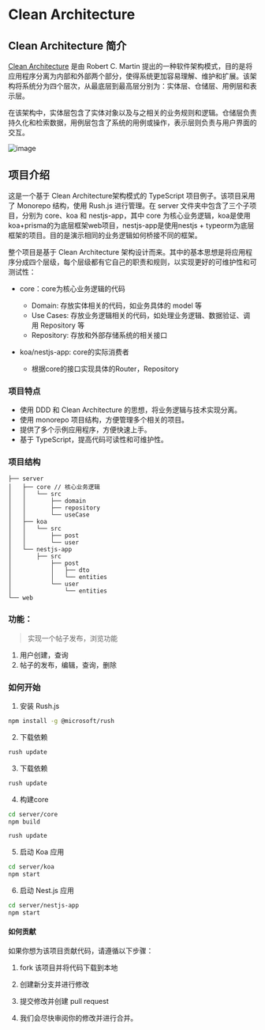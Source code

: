 # Clean Architecture

## Clean Architecture 简介
[Clean Architecture](https://blog.cleancoder.com/uncle-bob/2012/08/13/the-clean-architecture.html) 是由 Robert C. Martin 提出的一种软件架构模式，目的是将应用程序分离为内部和外部两个部分，使得系统更加容易理解、维护和扩展。该架构将系统分为四个层次，从最底层到最高层分别为：实体层、仓储层、用例层和表示层。

在该架构中，实体层包含了实体对象以及与之相关的业务规则和逻辑。仓储层负责持久化和检索数据，用例层包含了系统的用例或操作，表示层则负责与用户界面的交互。

![image](https://lulusir.github.io/clean-js/CleanArchitecture.jpg)

## 项目介绍
这是一个基于 Clean Architecture架构模式的 TypeScript 项目例子。该项目采用了 Monorepo 结构，使用 Rush.js 进行管理。在 server 文件夹中包含了三个子项目，分别为 core、koa 和 nestjs-app，其中 core 为核心业务逻辑，koa是使用koa+prisma的为底层框架web项目，nestjs-app是使用nestjs + typeorm为底层框架的项目。目的是演示相同的业务逻辑如何桥接不同的框架。

整个项目是基于 Clean Architecture 架构设计而来。其中的基本思想是将应用程序分成四个层级，每个层级都有它自己的职责和规则，以实现更好的可维护性和可测试性：  

- core：core为核心业务逻辑的代码
  - Domain: 存放实体相关的代码，如业务具体的 model 等
  - Use Cases: 存放业务逻辑相关的代码，如处理业务逻辑、数据验证、调用 Repository 等
  - Repository: 存放和外部存储系统的相关接口

- koa/nestjs-app: core的实际消费者
  - 根据core的接口实现具体的Router，Repository


### 项目特点
- 使用 DDD 和 Clean Architecture 的思想，将业务逻辑与技术实现分离。
- 使用 monorepo 项目结构，方便管理多个相关的项目。
- 提供了多个示例应用程序，方便快速上手。
- 基于 TypeScript，提高代码可读性和可维护性。
### 项目结构
```
├── server
│   ├── core // 核心业务逻辑
│   │   └── src
│   │       ├── domain
│   │       ├── repository
│   │       └── useCase
│   ├── koa
│   │   └── src
│   │       ├── post
│   │       └── user
│   └── nestjs-app
│       ├── src
│           ├── post
│           │   ├── dto
│           │   └── entities
│           └── user
│               └── entities
└── web
```




### 功能：
> 实现一个帖子发布，浏览功能
1. 用户创建，查询
2. 帖子的发布，编辑，查询，删除


### 如何开始
1. 安装 Rush.js
```bash
npm install -g @microsoft/rush
```
2. 下载依赖
```bash
rush update
```
3. 下载依赖
```bash
rush update
```
4. 构建core
```bash
cd server/core
npm build

rush update
```
5. 启动 Koa 应用
```bash
cd server/koa
npm start
```
6. 启动 Nest.js 应用
```bash
cd server/nestjs-app
npm start
```


#### 如何贡献
如果你想为该项目贡献代码，请遵循以下步骤：

1. fork 该项目并将代码下载到本地

2. 创建新分支并进行修改

3. 提交修改并创建 pull request

4. 我们会尽快审阅你的修改并进行合并。
